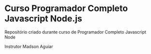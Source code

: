 # Curso Programador Completo Javascript Node.js
Repositório criado durante curso de Programador Completo Javascript Node

Instrutor Madson Aguiar
